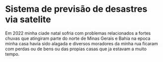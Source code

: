   # Sistema de previsão de desastres via satelite

  Em 2022 minha ciade natal sofria com problemas relacionados a fortes chuvas que atingiram parte do norte de Minas Gerais e Bahia na epoca minha casa havia sido alagada e diversos moradores da minha rua ficaram com perdas ou de bens ou das propias casas que ja estavam a muito tempo. 

